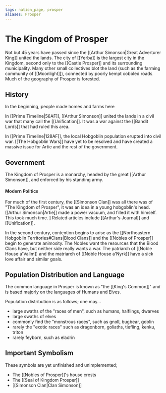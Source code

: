 ```yaml
---
tags: nation_page, prosper
aliases: Prosper
---
```

# The Kingdom of Prosper
Not but 45 years have passed since the [[Arthur Simonson|Great Adverturer King]] united the lands. The city of [[Yerba]] is the largest city in the Kingdom, second only to the [[Castle Prosper]] and its surrounding municipality. Many other small collectives blot the land (such as the farming community of [[Moonlight]]), connected by poorly kempt cobbled roads. Much of the geography of Prosper is forested. 

## History
In the beginning, people made homes and farms here

In [[Prime Timeline|56AF]], [[Arthur Simonson]] united the lands in a civil war that many call the [[Unification]]. It was a war against the [[Bandit Lords]] that had ruled this area. 

In [[Prime Timeline|128AF]], the local Hobgoblin population erupted into civil war. [[The Hobgoblin Wars]] have yet to be resolved and have created a massive issue for Artie and the rest of the government.

## Government
The Kingdom of Prosper is a monarchy, headed by the great [[Arthur Simonson]], and enforced by his standing army.

#### Modern Politics
For much of the first century, the [[Simonson Clan]] was all there was of "The Kingdom of Prosper", it was an idea in a young hobgoblin's head. [[Arthur Simonson|Artie]] made a power vacuum, and filled it with himself. This took much time. ]
Related articles include [[Arthur's Journal]] and [[Unification]].

In the second century, contention begins to arise as the [[Northeastern Hobgoblin Territories#Clans|Blood Clans]] and the [[Nobles of Prosper]] begin to generate animosity. The Nobles want the resources that the Blood Clans have, but neither side really wants a war. The patriarch of [[Noble House a'Valim]] and the matriarch of [[Noble House a'Nyrk]] have a sick love affair and similar goals.

## Population Distribution and Language
The common language in Prosper is known as "the [[King's Common]]" and is based majorly on the languages of Humans and Elves. 

Population distribution is as follows; one may...
- large swaths of the "races of men", such as humans, halflings, dwarves
- large swaths of elves
- commonly find the "monstrous races", such as gnoll, bugbear, goblin
- rarely the "exotic races" such as dragonborn, goliaths, tiefling, kenku, triton
- rarely feyborn, such as eladrin

## Important Symbolism


These symbols are yet unfinished and unimplemented;
- The [[Nobles of Prosper]]'s house crests
- The [[Seal of Kingdom Prosper]]
- [[Simonson Clan|Clan Simonson]]
